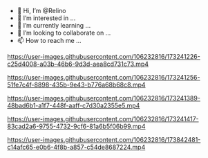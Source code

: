 - 👋 Hi, I’m @Relino
- 👀 I’m interested in ...
- 🌱 I’m currently learning ...
- 💞️ I’m looking to collaborate on ...
- 📫 How to reach me ...

<!---
Relino/Relino is a ✨ special ✨ repository because its `README.md` (this file) appears on your GitHub profile.
You can click the Preview link to take a look at your changes.
--->

https://user-images.githubusercontent.com/106232816/173241226-c25d4008-a03b-46b6-9d3d-aea8cd731c73.mp4




https://user-images.githubusercontent.com/106232816/173241256-51fe7c4f-8898-435b-9e43-b776a68b68c8.mp4



https://user-images.githubusercontent.com/106232816/173241389-48bad6b1-a1f7-448f-aaff-c7d30a2355e5.mp4



https://user-images.githubusercontent.com/106232816/173241417-83cad2a6-9755-4732-9cf6-81a6b5f06b99.mp4



https://user-images.githubusercontent.com/106232816/173842481-c14afc65-e0b6-4f8b-a857-c54de8687224.mp4

